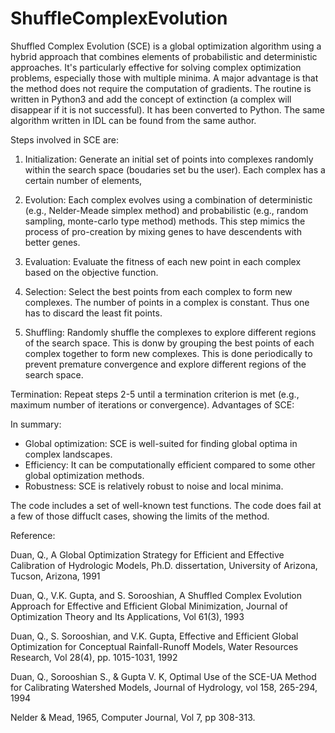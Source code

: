 # ShuffleComplexEvolution

Shuffled Complex Evolution (SCE) is a global optimization algorithm using a hybrid approach that combines elements of probabilistic and deterministic approaches. It's particularly effective for solving complex optimization problems, especially those with multiple minima. A major advantage is that the method does not require the computation of gradients. The routine is written in Python3 and add the concept of extinction (a complex will disappear if it is not successful). It has been converted to Python. The same algorithm written in IDL can be found from the same author. 

Steps involved in SCE are:

1. Initialization: Generate an initial set of points into complexes randomly within the search space (boudaries set bu the user). Each complex has a certain number of elements,

2. Evolution: Each complex evolves using a combination of deterministic (e.g., Nelder-Meade simplex method) and probabilistic (e.g., random sampling, monte-carlo type method)
   methods. This step mimics the process of pro-creation by mixing genes to have descendents with better genes.  

4. Evaluation: Evaluate the fitness of each new point in each complex based on the objective function.   

5. Selection: Select the best points from each complex to form new complexes. The number of points in a complex is constant. Thus one has to discard the least fit points.

6. Shuffling: Randomly shuffle the complexes to explore different regions of the search space. This is donw by grouping the best points of each complex together to form new complexes. This is done periodically to prevent premature convergence and explore different regions of the search space. 

Termination: Repeat steps 2-5 until a termination criterion is met (e.g., maximum number of iterations or convergence).
Advantages of SCE:

In summary:
- Global optimization: SCE is well-suited for finding global optima in complex landscapes.   
- Efficiency: It can be computationally efficient compared to some other global optimization methods.   
- Robustness: SCE is relatively robust to noise and local minima.

The code includes a set of well-known test functions. The code does fail at a few of those diffuclt cases, showing the limits of the method.

Reference:

Duan, Q., A Global Optimization Strategy for Efficient and
      Effective Calibration of Hydrologic Models, Ph.D.
      dissertation, University of Arizona, Tucson, Arizona, 1991

Duan, Q., V.K. Gupta, and S. Sorooshian, A Shuffled Complex
      Evolution Approach for Effective and Efficient Global
      Minimization, Journal of Optimization Theory and Its
      Applications, Vol 61(3), 1993

Duan, Q., S. Sorooshian, and V.K. Gupta, Effective and Efficient
      Global Optimization for Conceptual Rainfall-Runoff Models,
      Water Resources Research, Vol 28(4), pp. 1015-1031, 1992

Duan, Q., Sorooshian S., & Gupta V. K, Optimal Use of the SCE-UA
      Method for Calibrating Watershed Models, Journal of Hydrology, vol
      158, 265-294, 1994

Nelder & Mead, 1965, Computer Journal, Vol 7, pp 308-313.


